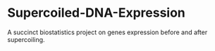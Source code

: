 # Supercoiled-DNA-Expression

A succinct biostatistics project on genes expression before and after supercoiling.
